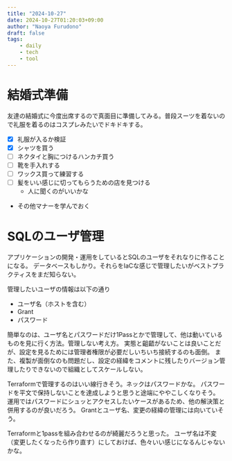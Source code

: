 ```yaml
---
title: "2024-10-27"
date: 2024-10-27T01:20:03+09:00
author: "Naoya Furudono"
draft: false
tags:
    - daily
    - tech
    - tool
---
```


# 結婚式準備

友達の結婚式に今度出席するので真面目に準備してみる。普段スーツを着ないので礼服を着るのはコスプレみたいでドキドキする。

- [x] 礼服が入るか検証
- [x] シャツを買う
- [ ] ネクタイと胸につけるハンカチ買う
- [ ] 靴を手入れする
- [ ] ワックス買って練習する
- [ ] 髪をいい感じに切ってもらうための店を見つける
  - 人に聞くのがいいかな
- その他マナーを学んでおく

# SQLのユーザ管理

アプリケーションの開発・運用をしているとSQLのユーザをそれなりに作ることになる。
データベースもしかり。それらをIaCな感じで管理したいがベストプラクティスをまだ知らない。

管理したいユーザの情報は以下の通り

- ユーザ名（ホストを含む）
- Grant
- パスワード

簡単なのは、ユーザ名とパスワードだけ1Passとかで管理して、他は動いているものを見に行く方法。管理しない考え方。
実態と齟齬がないことは良いことだが、設定を見るためには管理者権限が必要だしいちいち接続するのも面倒。
また、複製が面倒なのも問題だし、設定の経緯をコメントに残したりバージョン管理したりできないので組織としてスケールしない。

Terraformで管理するのはいい線行きそう。ネックはパスワードかな。
パスワードを平文で保持しないことを達成しようと思うと途端にややこしくなりそう。
運用ではパスワードにシュッとアクセスしたいケースがあるため、他の解決策と併用するのが良いだろう。
Grantとユーザ名、変更の経緯の管理には向いていそう。

Terraformと1passを組み合わせるのが綺麗だろうと思った。
ユーザ名は不変（変更したくなったら作り直す）にしておけば、色々いい感じになるんじゃないかな。
